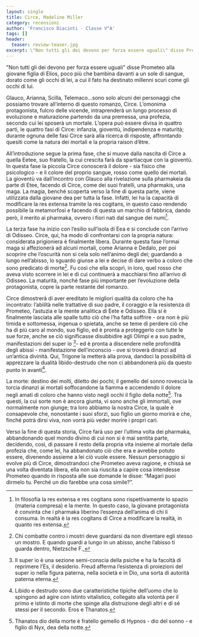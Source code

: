 ```yaml
---
layout: single
title: Circe, Madeline Miller
category: recensioni
author: 'Francisco Diacinti - Classe V^A'
tags: []
header:
  teaser: review-teaser.jpg
excerpt: \"Non tutti gli dei devono per forza essere uguali\" disse Prometeo alla giovane figlia di Elios, poco più che bambina davanti a un sole di sangue, dorato come gli occhi di lei, a cui il fato ha destinato millenni scuri come gli occhi di lui.
---
```


\"Non tutti gli dei devono per forza essere uguali\" disse Prometeo alla giovane figlia di Elios, poco più che bambina davanti a un sole di sangue, dorato come gli occhi di lei, a cui il fato ha destinato millenni scuri come gli occhi di lui.

Glauco, Arianna, Scilla, Telemaco…sono solo alcuni dei personaggi che possiamo trovare all’interno di questo romanzo, Circe. L’omonima protagonista, fulcro delle vicende, intraprenderà un lungo processo di evoluzione e maturazione partendo da una premessa, una profezia, secondo cui lei sposerà un mortale. L’opera può essere divisa in quattro parti, le quattro fasi di Circe: infanzia, gioventù, indipendenza e maturità; durante ognuna delle fasi Circe sarà alla ricerca di risposte, affrontando quesiti come la natura dei mortali e la propria raison d’être.

All’introduzione segue la prima fase, che si muove dalla nascita di Circe a quella Eetee, suo fratello, la cui crescita farà da spartiacque con la gioventù. In questa fase la piccola Circe conoscerà il dolore - sia fisico che psicologico - e il colore del proprio sangue, rosso come quello dei mortali. La gioventù va dall’incontro con Glauco alla rivelazione sulla pharmakeia da parte di Etee, facendo di Circe, come dei suoi fratelli, una pharmakis, una maga. La magia, benché scoperta verso la fine di questa parte, viene utilizzata dalla giovane dea per tutta la fase. Infatti, lei ha la capacità di modificare la res extensa tramite la res cogitans, in questo caso rendendo possibile la metamorfosi e facendo di questa un marchio di fabbrica, dando però, il merito ai pharmaka, ovvero i fiori nati dal sangue dei numi[^1].

La terza fase ha inizio con l’esilio sull’isola di Eea e si conclude con l’arrivo di Odisseo. Circe, qui, ha modo di confrontarsi con la propria natura: considerata prigioniera è finalmente libera. Durante questa fase l’ormai maga si affezionerà ad alcuni mortali, come Arianna e Dedalo, per poi scoprire che l’oscurità non si cela solo nell’animo degli dei; guardando a lungo nell’abisso, lo sguardo giunse a lei e decise di dare verbo a coloro che sono predicato di morte[^2].  Fu così che ella scoprì, in loro, quel rosso che aveva visto scorrere in lei e di cui continuerà a macchiarsi fino all’arrivo di Odisseo. La maturità, nonché fase più importante per l’evoluzione della protagonista, copre la parte restante del romanzo.

Circe dimostrerà di aver ereditato le migliori qualità da coloro che ha incontrato: l’abilità nelle trattative di suo padre, il coraggio e la resistenza di Prometeo, l’astuzia e la mente analitica di Eete e Odisseo. Ella si è finalmente lasciata alle spalle tutto ciò che l’ha fatta soffrire - ora non è più timida e sottomessa, ingenua o spietata, anche se teme di perdere ciò che ha di più caro al mondo, suo figlio, ed è pronta a proteggerlo con tutte le sue forze, anche se ciò significasse disubbidire agli Olimpi e a suo padre, manifestazioni del super io [^3]- ed è pronta a discendere nelle profondità degli abissi - manifestazione dell’inconscio - ove si troverà dinanzi ad un’antica divinità. Qui, Trigone la metterà alla prova, dandoci la possibilità di apprezzare la dualità libido-destrudo che non ci abbandonerà più da questo punto in avanti[^4].

La morte: destino dei molti, diletto dei pochi; il gemello del sonno rovescia la torcia dinanzi ai mortali soffocandone la fiamma e accendendo il dolore negli amati di coloro che hanno visto negli occhi il figlio della notte[^5]. Tra questi, la cui sorte non è ancora giunta, vi sono anche gli immortali, ove normalmente non giunge; tra loro abbiamo la nostra Circe, la quale è consapevole che, nonostante i suoi sforzi, suo figlio un giorno morirà e che, finché potrà dirsi viva, non vorrà più veder morire i propri cari.

Verso la fine di questa storia, Circe farà uso per l’ultima volta dei pharmaka, abbandonando quel mondo divino di cui non si è mai sentita parte, decidendo, così, di passare il resto della propria vita insieme al mortale della profezia che, come lei, ha abbandonato ciò che era e avrebbe potuto essere, divenendo assieme a lei ciò vuole essere.
Nessun personaggio si evolve più di Circe, dimostrandoci che Prometeo aveva ragione, e chissà se una volta diventata libera, ella non sia riuscita a capire cosa intendesse Prometeo quando in risposta alle sue domande le disse: “Magari puoi dirmelo tu. Perché un dio farebbe una cosa simile?”.

[^1]: In filosofia la res extensa e res cogitans sono rispettivamente lo spazio (materia compresa) e la mente. In questo caso, la giovane protagonista è convinta che i pharmaka liberino l’essenza dell’anima di chi li consuma. In realtà è la res cogitans di Circe a modificare la realtà, in quanto res extensa.
[^2]: Chi combatte contro i mostri deve guardarsi da non diventare egli stesso un mostro. E quando guardi a lungo in un abisso, anche l’abisso ti guarda dentro, Nietzsche F.,
[^3]: Il super io è una sezione semi-conscia della psiche e ha la facoltà di reprimere l’Es, il desiderio. Freud afferma l’esistenza di proiezioni del super io nella figura paterna, nella società e in Dio, una sorta di autorità paterna eterna.
[^4]: Libido e destrudo sono due caratteristiche tipiche dell’uomo che lo spingono ad agire con istinto vitalistico, collegato alla volontà per il primo e istinto di morte che spinge alla distruzione degli altri e di sé stessi per il secondo. Eros e Thanatos.
[^5]: Thanatos dio della morte è fratello gemello di Hypnos - dio del sonno - e figlio di Nyx, dea della notte.
